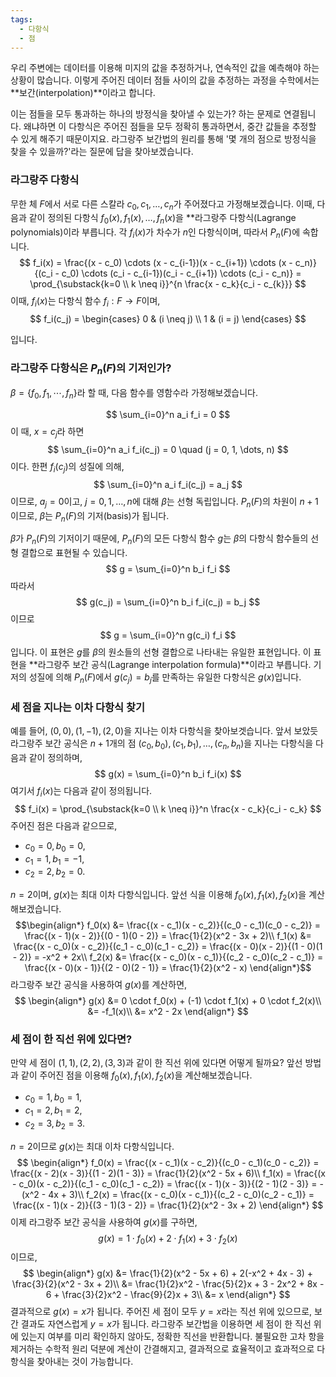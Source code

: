 ```yaml
---
tags:
  - 다항식
  - 점
---
```

우리 주변에는 데이터를 이용해 미지의 값을 추정하거나, 연속적인 값을 예측해야 하는 상황이 많습니다. 이렇게 주어진 데이터 점들 사이의 값을 추정하는 과정을 수학에서는 **보간(interpolation)**이라고 합니다.

이는 점들을 모두 통과하는 하나의 방정식을 찾아낼 수 있는가? 하는 문제로 연결됩니다. 왜냐하면 이 다항식은 주어진 점들을 모두 정확히 통과하면서, 중간 값들을 추정할 수 있게 해주기 때문이지요. 라그랑주 보간법의 원리를 통해 '몇 개의 점으로 방정식을 찾을 수 있을까?'라는 질문에 답을 찾아보겠습니다.

### 라그랑주 다항식
무한 체 $F$에서 서로 다른 스칼라 $c_0, c_1, \dots, c_n$가 주어졌다고 가정해보겠습니다. 이때, 다음과 같이 정의된 다항식 $f_0(x), f_1(x), \dots, f_n(x)$을 **라그랑주 다항식(Lagrange polynomials)이라 부릅니다. 각 $f_i(x)$가 차수가 $n$인 다항식이며, 따라서 $P_n(F)$에 속합니다.
$$
f_i(x) = \frac{(x - c_0) \cdots (x - c_{i-1})(x - c_{i+1}) \cdots (x - c_n)}{(c_i - c_0) \cdots (c_i - c_{i-1})(c_i - c_{i+1}) \cdots (c_i - c_n)} = \prod_{\substack{k=0 \\ k \neq i}}^{n \frac{x - c_k}{c_i - c_{k}}}
$$
이때, $f_i(x)$는 다항식 함수 $f_i : F \to F$이며,
$$
f_i(c_j) = 
\begin{cases} 
0 & (i \neq j) \\
1 & (i = j)
\end{cases}
$$

입니다.

### 라그랑주 다항식은 $P_n(F)$의 기저인가?
$\beta = \{f_0, f_1, \cdots, f_n\}$라 할 때, 다음 함수를 영함수라 가정해보겠습니다.

$$
\sum_{i=0}^n a_i f_i = 0
$$
이 때,  $x=c_j$라 하면
$$
\sum_{i=0}^n a_i f_i(c_j) = 0 \quad (j = 0, 1, \dots, n)
$$
이다. 한편 $f_i(c_j)$의 성질에 의해, 
$$
\sum_{i=0}^n a_i f_i(c_j) = a_j
$$
이므로,  $a_j = 0$이고, $j = 0, 1, \dots, n$에 대해 $\beta$는 선형 독립입니다. $P_n(F)$의 차원이 $n+1$이므로, $\beta$는 $P_n(F)$의 기저(basis)가 됩니다.

$\beta$가 $P_n(F)$의 기저이기 때문에, $P_n(F)$의 모든 다항식 함수 $g$는 $\beta$의 다항식 함수들의 선형 결합으로 표현될 수 있습니다.
$$
g = \sum_{i=0}^n b_i f_i
$$
따라서
$$
g(c_j) = \sum_{i=0}^n b_i f_i(c_j) = b_j
$$
이므로
$$
g = \sum_{i=0}^n g(c_i) f_i
$$
입니다. 이 표현은 $g$를 $\beta$의 원소들의 선형 결합으로 나타내는 유일한 표현입니다. 이 표현을 **라그랑주 보간 공식(Lagrange interpolation formula)**이라고 부릅니다. 기저의 성질에 의해 $P_n(F)$에서 $g(c_j) = b_j$를 만족하는 유일한 다항식은 $g(x)$입니다.

### 세 점을 지나는 이차 다항식 찾기
예를 들어, $(0,0),(1,-1),(2,0)$을 지나는 이차 다항식을 찾아보겟습니다. 앞서 보았듯 라그랑주 보간 공식은 $n+1$개의 점 $(c_0, b_0), (c_1, b_1), \dots, (c_n, b_n)$을 지나는 다항식을 다음과 같이 정의하며,
$$
g(x) = \sum_{i=0}^n b_i f_i(x)
$$
여기서 $f_i(x)$는 다음과 같이 정의됩니다.
$$
f_i(x) = \prod_{\substack{k=0 \\ k \neq i}}^n \frac{x - c_k}{c_i - c_k}
$$
주어진 점은 다음과 같으므로, 

- $c_0 = 0, b_0 = 0$,
- $c_1 = 1, b_1 = -1$,
- $c_2 = 2, b_2 = 0$.

$n = 2$이며, $g(x)$는 최대 이차 다항식입니다. 앞선 식을 이용해 $f_0(x), f_1(x), f_2(x)$을 계산해보겠습니다. 
$$\begin{align*}
f_0(x) &= \frac{(x - c_1)(x - c_2)}{(c_0 - c_1)(c_0 - c_2)} = \frac{(x - 1)(x - 2)}{(0 - 1)(0 - 2)} =  \frac{1}{2}(x^2 - 3x + 2)\\
f_1(x) &= \frac{(x - c_0)(x - c_2)}{(c_1 - c_0)(c_1 - c_2)} = \frac{(x - 0)(x - 2)}{(1 - 0)(1 - 2)} =  -x^2 + 2x\\
f_2(x) &= \frac{(x - c_0)(x - c_1)}{(c_2 - c_0)(c_2 - c_1)} = \frac{(x - 0)(x - 1)}{(2 - 0)(2 - 1)} = \frac{1}{2}(x^2 - x)
\end{align*}$$
라그랑주 보간 공식을 사용하여 $g(x)$를 계산하면, 
$$
\begin{align*}
g(x) &= 0 \cdot f_0(x) + (-1) \cdot f_1(x) + 0 \cdot f_2(x)\\
&= -f_1(x)\\
&= x^2 - 2x
\end{align*}
$$
### 세 점이 한 직선 위에 있다면?
만약 세 점이 $(1, 1), (2, 2), (3, 3)$과 같이 한 직선 위에 있다면 어떻게 될까요? 앞선 방법과 같이 주어진 점을 이용해 $f_0(x), f_1(x), f_2(x)$을 계산해보겠습니다. 

- $c_0 = 1, b_0 = 1$,
- $c_1 = 2, b_1 = 2$,
- $c_2 = 3, b_2 = 3$.

$n = 2$이므로 $g(x)$는 최대 이차 다항식입니다.
$$
\begin{align*}
f_0(x) = \frac{(x - c_1)(x - c_2)}{(c_0 - c_1)(c_0 - c_2)} = \frac{(x - 2)(x - 3)}{(1 - 2)(1 - 3)} =  \frac{1}{2}(x^2 - 5x + 6)\\
f_1(x) = \frac{(x - c_0)(x - c_2)}{(c_1 - c_0)(c_1 - c_2)} = \frac{(x - 1)(x - 3)}{(2 - 1)(2 - 3)} = -(x^2 - 4x + 3)\\
f_2(x) = \frac{(x - c_0)(x - c_1)}{(c_2 - c_0)(c_2 - c_1)} = \frac{(x - 1)(x - 2)}{(3 - 1)(3 - 2)} = \frac{1}{2}(x^2 - 3x + 2)
\end{align*}
$$
이제 라그랑주 보간 공식을 사용하여 $g(x)$를 구하면, 
$$
g(x) = 1 \cdot f_0(x) + 2 \cdot f_1(x) + 3 \cdot f_2(x)
$$
이므로, 
$$
\begin{align*}
g(x) &= \frac{1}{2}(x^2 - 5x + 6) + 2(-x^2 + 4x - 3) + \frac{3}{2}(x^2 - 3x + 2)\\
&= \frac{1}{2}x^2 - \frac{5}{2}x + 3 - 2x^2 + 8x - 6 + \frac{3}{2}x^2 - \frac{9}{2}x + 3\\
&= x
\end{align*}
$$
결과적으로 $g(x) = x$가 됩니다. 주어진 세 점이 모두 $y = x$라는 직선 위에 있으므로, 보간 결과도 자연스럽게 $y = x$가 됩니다. 라그랑주 보간법을 이용하면 세 점이 한 직선 위에 있는지 여부를 미리 확인하지 않아도, 정확한 직선을 반환합니다. 불필요한 고차 항을 제거하는 수학적 원리 덕분에 계산이 간결해지고, 결과적으로 효율적이고 효과적으로 다항식을 찾아내는 것이 가능합니다.
 